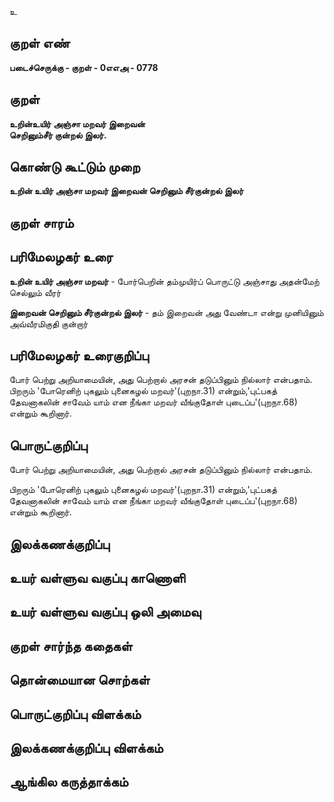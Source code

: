 உ

## குறள் எண் 

**படைச்செருக்கு - குறள் - 0எஎஅ - 0778**

## குறள் 

**உறின்உயிர் அஞ்சா மறவர் இறைவன்  
செறினும்சீர் குன்றல் இலர்.**

## கொண்டு கூட்டும் முறை

**உறின் உயிர் அஞ்சா மறவர் இறைவன் செறினும் சீர்குன்றல் இலர்**

## குறள் சாரம் 


## பரிமேலழகர் உரை

**உறின் உயிர் அஞ்சா மறவர்** - போர்பெறின் தம்முயிர்ப் பொருட்டு அஞ்சாது அதன்மேற் செல்லும் வீரர் 

**இறைவன் செறினும் சீர்குன்றல் இலர்** - தம் இறைவன் அது வேண்டா என்று முனியினும் அவ்வீரமிகுதி குன்றார்

## பரிமேலழகர் உரைகுறிப்பு   

போர் பெற்று அறியாமையின், அது பெற்றால் அரசன் தடுப்பினும் நில்லார் என்பதாம். பிறரும் 'போரெனிற் புகலும் புனைகழல் மறவர்'(புறநா.31) என்றும்,'புட்பகத் தேவனாகலின் சாவேம் யாம் என நீங்கா மறவர் வீங்குதோள் புடைப்ப'(புறநா.68) என்றும் கூறினார்.

## பொருட்குறிப்பு 

போர் பெற்று அறியாமையின், அது பெற்றால் அரசன் தடுப்பினும் நில்லார் என்பதாம். 

பிறரும் 'போரெனிற் புகலும் புனைகழல் மறவர்'(புறநா.31) என்றும்,'புட்பகத் தேவனாகலின் சாவேம் யாம் என நீங்கா மறவர் வீங்குதோள் புடைப்ப'(புறநா.68) என்றும் கூறினார்.

## இலக்கணக்குறிப்பு  


## உயர் வள்ளுவ வகுப்பு காணொளி


## உயர் வள்ளுவ வகுப்பு ஒலி அமைவு 

 
## குறள் சார்ந்த கதைகள் 


## தொன்மையான சொற்கள்


## பொருட்குறிப்பு விளக்கம்


## இலக்கணக்குறிப்பு விளக்கம்


## ஆங்கில கருத்தாக்கம் 


